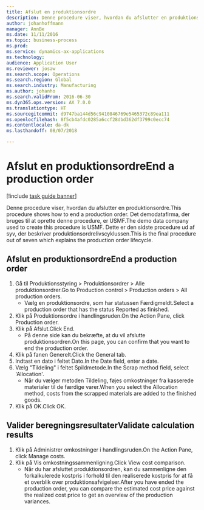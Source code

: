 ```yaml
---
title: Afslut en produktionsordre
description: Denne procedure viser, hvordan du afslutter en produktionsordre.
author: johanhoffmann
manager: AnnBe
ms.date: 11/11/2016
ms.topic: business-process
ms.prod: 
ms.service: dynamics-ax-applications
ms.technology: 
audience: Application User
ms.reviewer: josaw
ms.search.scope: Operations
ms.search.region: Global
ms.search.industry: Manufacturing
ms.author: johanho
ms.search.validFrom: 2016-06-30
ms.dyn365.ops.version: AX 7.0.0
ms.translationtype: HT
ms.sourcegitcommit: d9747ba144d56c9410846769e5465372c89ea111
ms.openlocfilehash: 8f5cb4afdc0285a6ccf28dbd362df3799c0ecc74
ms.contentlocale: da-dk
ms.lasthandoff: 08/07/2018

---
```

# <a name="end-a-production-order"></a><span data-ttu-id="9c522-103">Afslut en produktionsordre</span><span class="sxs-lookup"><span data-stu-id="9c522-103">End a production order</span></span>

[!include [task guide banner](../../includes/task-guide-banner.md)]

<span data-ttu-id="9c522-104">Denne procedure viser, hvordan du afslutter en produktionsordre.</span><span class="sxs-lookup"><span data-stu-id="9c522-104">This procedure shows how to end a production order.</span></span> <span data-ttu-id="9c522-105">Det demodatafirma, der bruges til at oprette denne procedure, er USMF.</span><span class="sxs-lookup"><span data-stu-id="9c522-105">The demo data company used to create this procedure is USMF.</span></span> <span data-ttu-id="9c522-106">Dette er den sidste procedure ud af syv, der beskriver produktionsordrelivscyklussen.</span><span class="sxs-lookup"><span data-stu-id="9c522-106">This is the final procedure out of seven which explains the production order lifecycle.</span></span>


## <a name="end-a-production-order"></a><span data-ttu-id="9c522-107">Afslut en produktionsordre</span><span class="sxs-lookup"><span data-stu-id="9c522-107">End a production order</span></span>
1. <span data-ttu-id="9c522-108">Gå til Produktionsstyring > Produktionsordrer > Alle produktionsordrer.</span><span class="sxs-lookup"><span data-stu-id="9c522-108">Go to Production control > Production orders > All production orders.</span></span>
    * <span data-ttu-id="9c522-109">Vælg en produktionsordre, som har statussen Færdigmeldt.</span><span class="sxs-lookup"><span data-stu-id="9c522-109">Select a production order that has the status Reported as finished.</span></span>  
2. <span data-ttu-id="9c522-110">Klik på Produktionsordre i handlingsruden.</span><span class="sxs-lookup"><span data-stu-id="9c522-110">On the Action Pane, click Production order.</span></span>
3. <span data-ttu-id="9c522-111">Klik på Afslut.</span><span class="sxs-lookup"><span data-stu-id="9c522-111">Click End.</span></span>
    * <span data-ttu-id="9c522-112">På denne side kan du bekræfte, at du vil afslutte produktionsordren.</span><span class="sxs-lookup"><span data-stu-id="9c522-112">On this page, you can confirm that you want to end the production order.</span></span>  
4. <span data-ttu-id="9c522-113">Klik på fanen Generelt.</span><span class="sxs-lookup"><span data-stu-id="9c522-113">Click the General tab.</span></span>
5. <span data-ttu-id="9c522-114">Indtast en dato i feltet Dato.</span><span class="sxs-lookup"><span data-stu-id="9c522-114">In the Date field, enter a date.</span></span>
6. <span data-ttu-id="9c522-115">Vælg "Tildeling" i feltet Spildmetode.</span><span class="sxs-lookup"><span data-stu-id="9c522-115">In the Scrap method field, select 'Allocation'.</span></span>
    * <span data-ttu-id="9c522-116">Når du vælger metoden Tildeling, føjes omkostninger fra kasserede materialer til de færdige varer.</span><span class="sxs-lookup"><span data-stu-id="9c522-116">When you select the Allocation method, costs from the scrapped materials are added to the finished goods.</span></span>  
7. <span data-ttu-id="9c522-117">Klik på OK.</span><span class="sxs-lookup"><span data-stu-id="9c522-117">Click OK.</span></span>

## <a name="validate-calculation-results"></a><span data-ttu-id="9c522-118">Valider beregningsresultater</span><span class="sxs-lookup"><span data-stu-id="9c522-118">Validate calculation results</span></span>
1. <span data-ttu-id="9c522-119">Klik på Administrer omkostninger i handlingsruden.</span><span class="sxs-lookup"><span data-stu-id="9c522-119">On the Action Pane, click Manage costs.</span></span>
2. <span data-ttu-id="9c522-120">Klik på Vis omkostningssammenligning.</span><span class="sxs-lookup"><span data-stu-id="9c522-120">Click View cost comparison.</span></span>
    * <span data-ttu-id="9c522-121">Når du har afsluttet produktionsordren, kan du sammenligne den forkalkulerede kostpris i forhold til den realiserede kostpris for at få et overblik over produktionsafvigelser.</span><span class="sxs-lookup"><span data-stu-id="9c522-121">After you have ended the production order, you can compare the estimated cost price against the realized cost price to get an overview of the production variances.</span></span>  

